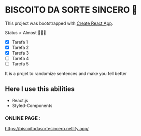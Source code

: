 # BISCOITO DA SORTE SINCERO 🤖

This project was bootstrapped with [Create React App](https://github.com/Marlon-Yuri/omikuji.senbei/blob/master/LICENSE).

Status > Almost 🕵🏾‍♂️ 

- [x] Tarefa 1
- [x] Tarefa 2
- [x] Tarefa 3
- [ ] Tarefa 4
- [ ] Tarefa 5

It is a projet to randomize sentences and make you fell better

## Here I use this abilities

* React.js 
* Styled-Components

### ONLINE PAGE :
https://biscoitodasortesincero.netlify.app/
